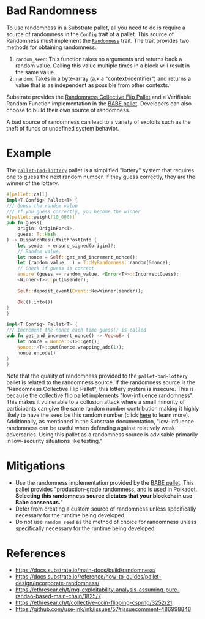 # Bad Randomness

To use randomness in a Substrate pallet, all you need to do is require a source of randomness in the `Config` trait of a pallet. This source of Randomness must implement the [`Randomness`](https://paritytech.github.io/substrate/master/frame_support/traits/trait.Randomness.html) trait. The trait provides two methods for obtaining randomness.

1. `random_seed`: This function takes no arguments and returns back a random value. Calling this value multiple times in a block will result in the same value.
2. `random`: Takes in a byte-array (a.k.a "context-identifier") and returns a value that is as independent as possible from other contexts.

Substrate provides the [Randomness Collective Flip Pallet](https://docs.rs/pallet-randomness-collective-flip/latest/pallet_randomness_collective_flip/) and a Verifiable Random Function implementation in the [BABE pallet](https://paritytech.github.io/substrate/master/pallet_babe/index.html). Developers can also choose to build their own source of randomness.

A bad source of randomness can lead to a variety of exploits such as the theft of funds or undefined system behavior.

# Example

The [`pallet-bad-lottery`](https://github.com/crytic/building-secure-contracts/blob/master/not-so-smart-contracts/substrate/randomness/pallet-bad-lottery.rs) pallet is a simplified "lottery" system that requires one to guess the next random number. If they guess correctly, they are the winner of the lottery.

```rust
#[pallet::call]
impl<T:Config> Pallet<T> {
/// Guess the random value
/// If you guess correctly, you become the winner
#[pallet::weight(10_000)]
pub fn guess(
    origin: OriginFor<T>,
    guess: T::Hash
) -> DispatchResultWithPostInfo {
    let sender = ensure_signed(origin)?;
    // Random value.
    let nonce = Self::get_and_increment_nonce();
    let (random_value, _) = T::MyRandomness::random(&nonce);
    // Check if guess is correct
    ensure!(guess == random_value, <Error<T>>::IncorrectGuess);
    <Winner<T>>::put(&sender);

    Self::deposit_event(Event::NewWinner(sender));

    Ok(().into())
}
}

impl<T:Config> Pallet<T> {
/// Increment the nonce each time guess() is called
pub fn get_and_increment_nonce() -> Vec<u8> {
    let nonce = Nonce::<T>::get();
    Nonce::<T>::put(nonce.wrapping_add(1));
    nonce.encode()
}
}
```

Note that the quality of randomness provided to the `pallet-bad-lottery` pallet is related to the randomness source. If the randomness source is the "Randomness Collective Flip Pallet", this lottery system is insecure. This is because the collective flip pallet implements "low-influence randomness". This makes it vulnerable to a collusion attack where a small minority of participants can give the same random number contribution making it highly likely to have the seed be this random number (click [here](https://ethresear.ch/t/rng-exploitability-analysis-assuming-pure-randao-based-main-chain/1825/7) to learn more). Additionally, as mentioned in the Substrate documentation, "low-influence randomness can be useful when defending against relatively weak adversaries. Using this pallet as a randomness source is advisable primarily in low-security situations like testing."

# Mitigations

- Use the randomness implementation provided by the [BABE pallet](https://paritytech.github.io/substrate/master/pallet_babe/index.html). This pallet provides "production-grade randomness, and is used in Polkadot. **Selecting this randomness source dictates that your blockchain use Babe consensus.**"
- Defer from creating a custom source of randomness unless specifically necessary for the runtime being developed.
- Do not use `random_seed` as the method of choice for randomness unless specifically necessary for the runtime being developed.

# References

- https://docs.substrate.io/main-docs/build/randomness/
- https://docs.substrate.io/reference/how-to-guides/pallet-design/incorporate-randomness/
- https://ethresear.ch/t/rng-exploitability-analysis-assuming-pure-randao-based-main-chain/1825/7
- https://ethresear.ch/t/collective-coin-flipping-csprng/3252/21
- https://github.com/use-ink/ink/issues/57#issuecomment-486998848
